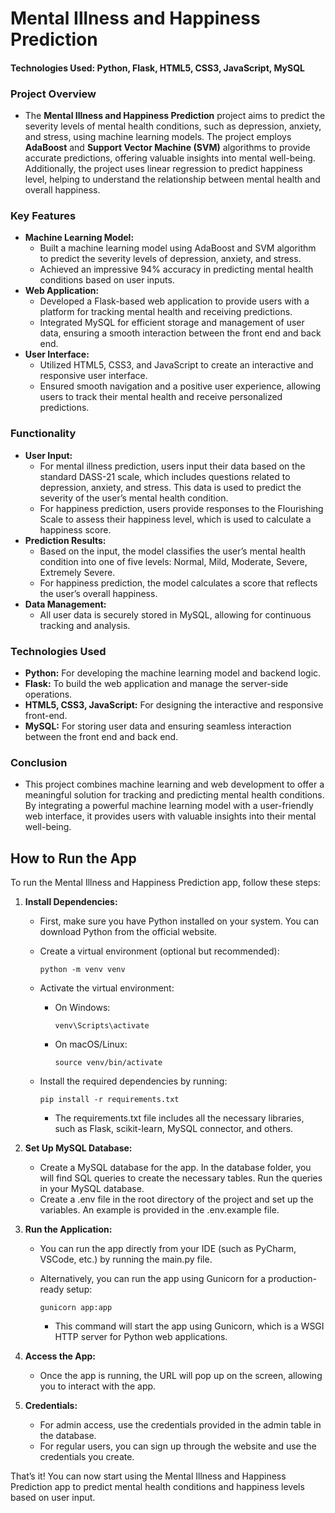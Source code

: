 # Mental Illness and Happiness Prediction

#### Technologies Used: Python, Flask, HTML5, CSS3, JavaScript, MySQL

### Project Overview

- The **Mental Illness and Happiness Prediction** project aims to predict the severity levels of mental health conditions, such as depression, anxiety, and stress, using machine learning models. The project employs **AdaBoost** and **Support Vector Machine (SVM)** algorithms to provide accurate predictions, offering valuable insights into mental well-being. Additionally, the project uses linear regression to predict happiness level, helping to understand the relationship between mental health and overall happiness.

### Key Features

- **Machine Learning Model:**
  - Built a machine learning model using AdaBoost and SVM algorithm to predict the severity levels of depression, anxiety, and stress.
  - Achieved an impressive 94% accuracy in predicting mental health conditions based on user inputs.
- **Web Application:**
  - Developed a Flask-based web application to provide users with a platform for tracking mental health and receiving predictions.
  - Integrated MySQL for efficient storage and management of user data, ensuring a smooth interaction between the front end and back end.
- **User Interface:**
  - Utilized HTML5, CSS3, and JavaScript to create an interactive and responsive user interface.
  - Ensured smooth navigation and a positive user experience, allowing users to track their mental health and receive personalized predictions.

### Functionality

- **User Input:**
  - For mental illness prediction, users input their data based on the standard DASS-21 scale, which includes questions related to depression, anxiety, and stress. This data is used to predict the severity of the user’s mental health condition.
  - For happiness prediction, users provide responses to the Flourishing Scale to assess their happiness level, which is used to calculate a happiness score.
- **Prediction Results:**
  - Based on the input, the model classifies the user’s mental health condition into one of five levels: Normal, Mild, Moderate, Severe, Extremely Severe.
  - For happiness prediction, the model calculates a score that reflects the user’s overall happiness.
- **Data Management:**
  - All user data is securely stored in MySQL, allowing for continuous tracking and analysis.

### Technologies Used

- **Python:** For developing the machine learning model and backend logic.
- **Flask:** To build the web application and manage the server-side operations.
- **HTML5, CSS3, JavaScript:** For designing the interactive and responsive front-end.
- **MySQL:** For storing user data and ensuring seamless interaction between the front end and back end.

### Conclusion

- This project combines machine learning and web development to offer a meaningful solution for tracking and predicting mental health conditions. By integrating a powerful machine learning model with a user-friendly web interface, it provides users with valuable insights into their mental well-being.

## How to Run the App

To run the Mental Illness and Happiness Prediction app, follow these steps:

1.  **Install Dependencies:**

    - First, make sure you have Python installed on your system. You can download Python from the official website.
    - Create a virtual environment (optional but recommended):

          python -m venv venv

    - Activate the virtual environment:

      - On Windows:

            venv\Scripts\activate

      - On macOS/Linux:

            source venv/bin/activate

    - Install the required dependencies by running:

          pip install -r requirements.txt

      - The requirements.txt file includes all the necessary libraries, such as Flask, scikit-learn, MySQL connector, and others.

2.  **Set Up MySQL Database:**

    - Create a MySQL database for the app. In the database folder, you will find SQL queries to create the necessary tables. Run the queries in your MySQL database.
    - Create a .env file in the root directory of the project and set up the variables. An example is provided in the .env.example file.

3.  **Run the Application:**

    - You can run the app directly from your IDE (such as PyCharm, VSCode, etc.) by running the main.py file.
    - Alternatively, you can run the app using Gunicorn for a production-ready setup:

          gunicorn app:app

      - This command will start the app using Gunicorn, which is a WSGI HTTP server for Python web applications.

4.  **Access the App:**

    - Once the app is running, the URL will pop up on the screen, allowing you to interact with the app.

5.  **Credentials:**

    - For admin access, use the credentials provided in the admin table in the database.
    - For regular users, you can sign up through the website and use the credentials you create.

That’s it! You can now start using the Mental Illness and Happiness Prediction app to predict mental health conditions and happiness levels based on user input.
